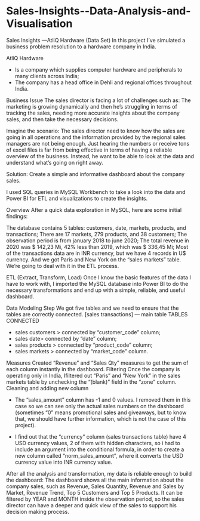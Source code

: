# Sales-Insights--Data-Analysis-and-Visualisation
Sales Insights —AtliQ Hardware (Data Set)
In this project I’ve simulated a business problem resolution to a hardware company in India.

AtliQ Hardware
- Is a company which supplies computer hardware and peripherals to many clients across India;
- The company has a head office in Dehli and regional offices throughout India.

Business Issue
The sales director is facing a lot of challenges such as:
The marketing is growing dynamically and then he’s struggling in terms of tracking the sales, needing more accurate insights about the company sales, and then take the necessary decisions.

Imagine the scenario:
The sales director need to know how the sales are going in all operations and the information provided by the regional sales managers are not being enough.
Just hearing the numbers or receive tons of excel files is far from being effective in terms of having a reliable overview of the business.
Instead, he want to be able to look at the data and understand what’s going on right away.

Solution:
Create a simple and informative dashboard about the company sales.

I used SQL queries in MySQL Workbench to take a look into the data and Power BI for ETL and visualizations to create the insights.

Overview
After a quick data exploration in MySQL, here are some initial findings:

The database contains 5 tables: customers, date, markets, products, and transactions;
There are 17 markets, 279 products, and 38 customers;
The observation period is from january 2018 to june 2020;
The total revenue in 2020 was $ 142,23 Mi, 42% less than 2019, which was $ 336,45 Mi;
Most of the transactions data are in INR currency, but we have 4 records in U$ currency.
And we got Paris and New York on the “sales markets” table. We’re going to deal with it in the ETL process.

ETL (Extract, Transform, Load)
Once I know the basic features of the data I have to work with, I imported the MySQL database into Power BI to do the necessary transformations and end up with a simple, reliable, and useful dashboard.

Data Modeling Step
We got five tables and we need to ensure that the tables are correctly connected.
[sales transactions] — main table
TABLES CONNECTED
- sales customers > connected by “customer_code” column;
- sales date> connected by “date” column;
- sales products > connected by “product_code” column;
- sales markets > connected by “market_code” column.

Measures Created
“Revenue” and “Sales Qty” measures to get the sum of each column instantly in the dashboard.
Filtering
Once the company is operating only in India, Ifiltered out “Paris” and “New York” in the sales markets table by unchecking the “(blank)” field in the “zone” column.
Cleaning and adding new column
- The “sales_amount” column has -1 and 0 values. I removed them in this case so we can see only the actual sales numbers on the dashboard (sometimes “0” means promotional sales and giveaways, but to know that, we should have further information, which is not the case of this project).

- I find out that the “currency” column (sales transactions table) have 4 USD currency values, 2 of them with hidden characters, so i had to include an argument into the conditional formula, in order to create a new column called “norm_sales_amount”, where it converts the USD currency value into INR currency value.

After all the analysis and transformation, my data is reliable enough to build the dashboard:
The dashboard shows all the main information about the company sales, such as Revenue, Sales Quantity, Revenue and Sales by Market, Revenue Trend, Top 5 Customers and Top 5 Products.
It can be filtered by YEAR and MONTH inside the observation period, so the sales director can have a deeper and quick view of the sales to support his decision making process.





